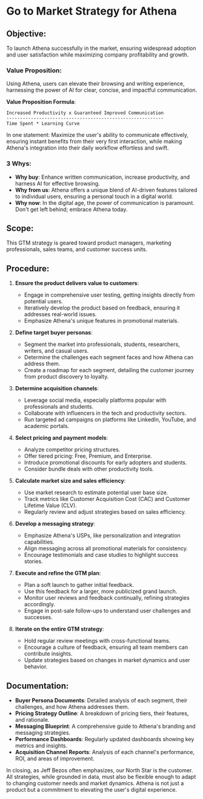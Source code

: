 # Go to Market Strategy for Athena

## Objective: 
To launch Athena successfully in the market, ensuring widespread adoption and user satisfaction while maximizing company profitability and growth.

### Value Proposition:
Using Athena, users can elevate their browsing and writing experience, harnessing the power of AI for clear, concise, and impactful communication.

**Value Proposition Formula**:
``` 
Increased Productivity x Guaranteed Improved Communication 
----------------------------------------------------------
Time Spent * Learning Curve
```

In one statement:
Maximize the user's ability to communicate effectively, ensuring instant benefits from their very first interaction, while making Athena's integration into their daily workflow effortless and swift.

### 3 Whys:
* **Why buy**: Enhance written communication, increase productivity, and harness AI for effective browsing.
* **Why from us**: Athena offers a unique blend of AI-driven features tailored to individual users, ensuring a personal touch in a digital world.
* **Why now**: In the digital age, the power of communication is paramount. Don't get left behind; embrace Athena today.

## Scope:
This GTM strategy is geared toward product managers, marketing professionals, sales teams, and customer success units.

## Procedure:

1. **Ensure the product delivers value to customers**:
   - Engage in comprehensive user testing, getting insights directly from potential users.
   - Iteratively develop the product based on feedback, ensuring it addresses real-world issues.
   - Emphasize Athena's unique features in promotional materials.

2. **Define target buyer personas**:
   - Segment the market into professionals, students, researchers, writers, and casual users.
   - Determine the challenges each segment faces and how Athena can address them.
   - Create a roadmap for each segment, detailing the customer journey from product discovery to loyalty.

3. **Determine acquisition channels**:
   - Leverage social media, especially platforms popular with professionals and students.
   - Collaborate with influencers in the tech and productivity sectors.
   - Run targeted ad campaigns on platforms like LinkedIn, YouTube, and academic portals.

4. **Select pricing and payment models**:
   - Analyze competitor pricing structures.
   - Offer tiered pricing: Free, Premium, and Enterprise.
   - Introduce promotional discounts for early adopters and students.
   - Consider bundle deals with other productivity tools.

5. **Calculate market size and sales efficiency**:
   - Use market research to estimate potential user base size.
   - Track metrics like Customer Acquisition Cost (CAC) and Customer Lifetime Value (CLV).
   - Regularly review and adjust strategies based on sales efficiency.

6. **Develop a messaging strategy**:
   - Emphasize Athena's USPs, like personalization and integration capabilities.
   - Align messaging across all promotional materials for consistency.
   - Encourage testimonials and case studies to highlight success stories.

7. **Execute and refine the GTM plan**:
   - Plan a soft launch to gather initial feedback.
   - Use this feedback for a larger, more publicized grand launch.
   - Monitor user reviews and feedback continually, refining strategies accordingly.
   - Engage in post-sale follow-ups to understand user challenges and successes.

8. **Iterate on the entire GTM strategy**:
   - Hold regular review meetings with cross-functional teams.
   - Encourage a culture of feedback, ensuring all team members can contribute insights.
   - Update strategies based on changes in market dynamics and user behavior.

## Documentation:
- **Buyer Persona Documents**: Detailed analysis of each segment, their challenges, and how Athena addresses them.
- **Pricing Strategy Outline**: A breakdown of pricing tiers, their features, and rationale.
- **Messaging Blueprint**: A comprehensive guide to Athena's branding and messaging strategies.
- **Performance Dashboards**: Regularly updated dashboards showing key metrics and insights.
- **Acquisition Channel Reports**: Analysis of each channel's performance, ROI, and areas of improvement.

In closing, as Jeff Bezos often emphasizes, our North Star is the customer. All strategies, while grounded in data, must also be flexible enough to adapt to changing customer needs and market dynamics. Athena is not just a product but a commitment to elevating the user's digital experience.





#